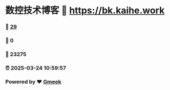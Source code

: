 # 数控技术博客 :link: https://bk.kaihe.work 
### :page_facing_up: [29](https://bk.kaihe.work/tag.html) 
### :speech_balloon: 0 
### :hibiscus: 23275 
### :alarm_clock: 2025-03-24 10:59:57 
### Powered by :heart: [Gmeek](https://github.com/Meekdai/Gmeek)
